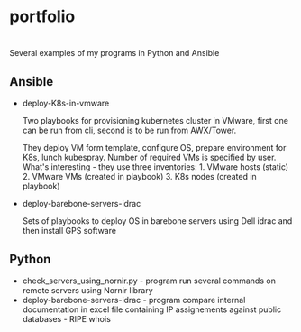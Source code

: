 # portfolio
#
Several examples of my programs in Python and Ansible
## Ansible
- deploy-K8s-in-vmware

  Two playbooks for provisioning  kubernetes cluster in VMware, first one can be run from cli, second is to be run from AWX/Tower.
  
  They deploy VM form template, configure OS, prepare environment for K8s, lunch kubespray. Number of required VMs is specified by user.
  What's interesting - they use three inventories: 1. VMware hosts (static) 2. VMware VMs (created in playbook) 3. K8s nodes (created in playbook)
  
- deploy-barebone-servers-idrac 

  Sets of playbooks to deploy OS in barebone servers using Dell idrac and then install GPS software 
 
 ## Python
 - check_servers_using_nornir.py - program run several commands on remote servers using Nornir library
 - deploy-barebone-servers-idrac - program compare internal documentation in excel file containing IP assignements against public databases - RIPE whois

